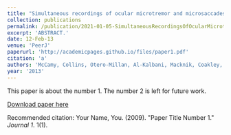```yaml
---
title: "Simultaneous recordings of ocular microtremor and microsaccades with a piezoelectric sensor and a video-oculography system."
collection: publications
permalink: /publication/2021-01-05-SimultaneousRecordingsOfOcularMicrotremorAndMicrosaccadesWithAP
excerpt: 'ABSTRACT.'
date: 12-Feb-13
venue: 'PeerJ'
paperurl: 'http://academicpages.github.io/files/paper1.pdf'
citation: 'a'
authors: 'McCamy, Collins, Otero-Millan, Al-Kalbani, Macknik, Coakley, Troncoso, Boyle, Narayanan, TR & Martinez-Conde'
year: '2013'
---
```

This paper is about the number 1. The number 2 is left for future work.

[Download paper here](http://academicpages.github.io/files/paper1.pdf)

Recommended citation: Your Name, You. (2009). "Paper Title Number 1." <i>Journal 1</i>. 1(1).

